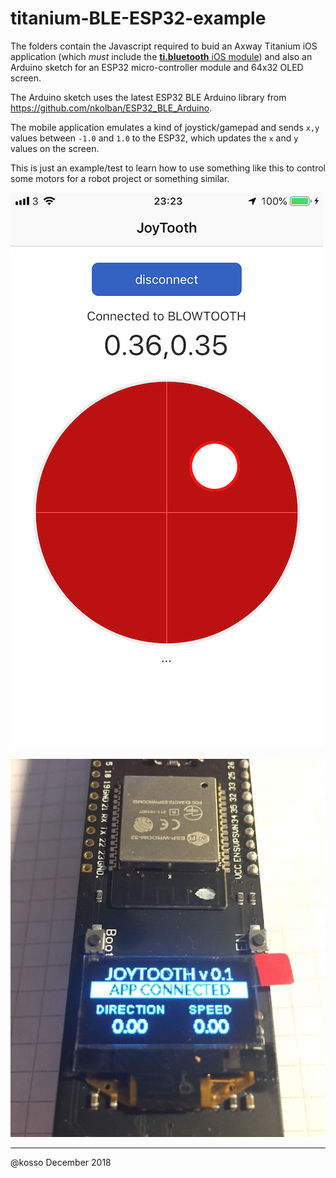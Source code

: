 # titanium-BLE-ESP32-example



The folders contain the Javascript required to buid an Axway Titanium iOS application (which *must* include the [**ti.bluetooth** iOS module](https://github.com/hansemannn/titanium-bluetooth)) and also an Arduino sketch for an ESP32 micro-controller module and 64x32 OLED screen. 

The Arduino sketch uses the latest ESP32 BLE Arduino library from https://github.com/nkolban/ESP32_BLE_Arduino. 



The mobile application emulates a kind of joystick/gamepad and sends `x,y` values between `-1.0` and `1.0` to the ESP32, which updates the `x` and `y` values on the screen. 



This is just an example/test to learn how to use something like this to control some motors for a robot project or something similar. 

![](images/IMG_3160.PNG)

![](images/IMG_3163.JPG)

--------

@kosso December 2018